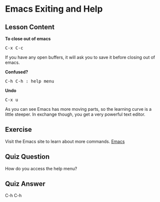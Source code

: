 # Emacs Exiting and Help

## Lesson Content

<b>To close out of emacs</b>

<pre>C-x C-c</pre>

If you have any open buffers, it will ask you to save it before closing out of emacs.

<b>Confused?</b>

<pre>C-h C-h : help menu</pre>

<b>Undo</b>

<pre>C-x u</pre>

As you can see Emacs has more moving parts, so the learning curve is a little steeper. In exchange though, you get a very powerful text editor. 

## Exercise

Visit the Emacs site to learn about more commands. <a href="https://www.gnu.org/software/emacs/">Emacs</a>

## Quiz Question

How do you access the help menu?

## Quiz Answer

C-h C-h

